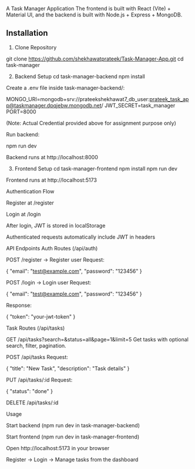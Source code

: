 A Task Manager Application
The frontend is built with React (Vite) + Material UI, and the backend is built with Node.js + Express + MongoDB.

##  Installation

1. Clone Repository

git clone https://github.com/shekhawatprateek/Task-Manager-App.git
cd task-manager

2. Backend Setup
cd task-manager-backend
npm install


Create a .env file inside task-manager-backend/:

MONGO_URI=mongodb+srv://prateekshekhawat7_db_user:prateek_task_app@taskmanager.dpqjebw.mongodb.net/
JWT_SECRET=task_manager
PORT=8000

(Note: Actual Credential provided above for assignment purpose only)


Run backend:

npm run dev


Backend runs at  http://localhost:8000

3. Frontend Setup
cd task-manager-frontend
npm install
npm run dev


Frontend runs at  http://localhost:5173

 Authentication Flow

Register at /register

Login at /login

After login, JWT is stored in localStorage

Authenticated requests automatically include JWT in headers

 API Endpoints
Auth Routes (/api/auth)

POST /register → Register user
Request:

{ "email": "test@example.com", "password": "123456" }


POST /login → Login user
Request:

{ "email": "test@example.com", "password": "123456" }


Response:

{ "token": "your-jwt-token" }

Task Routes (/api/tasks) 

GET /api/tasks?search=&status=all&page=1&limit=5
Get tasks with optional search, filter, pagination.

POST /api/tasks
Request:

{ "title": "New Task", "description": "Task details" }


PUT /api/tasks/:id
Request:

{ "status": "done" }


DELETE /api/tasks/:id


 Usage

Start backend (npm run dev in task-manager-backend)

Start frontend (npm run dev in task-manager-frontend)

Open http://localhost:5173 in your browser

Register → Login → Manage tasks from the dashboard